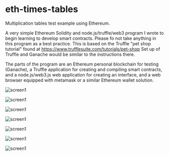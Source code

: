 # eth-times-tables
Multiplication tables test example using Ethereum.

A very simple Ethereum Solidity and node.js/truffle/web3 program I wrote to begin learning to develop smart contracts.  Please fo not take anything in this program as a best practice.  This is based on the Truffle "pet shop tutorial" found at https://www.trufflesuite.com/tutorials/pet-shop  Set up of Truffle and Ganache would be similar to the instructions there.

The parts of the program are an Ethereum personal blockchain for testing (Ganache), a Truffle application for creating and compiling smart contracts, and a node.js/web3.js web application for creating an interface, and a web browser equipped with metamask or a similar Ethereum wallet solution.

![screen1](/readmefiles/1.png)

![screen1](/readmefiles/2.png)

![screen1](/readmefiles/3.png)

![screen1](/readmefiles/4.png)

![screen1](/readmefiles/5.png)

![screen1](/readmefiles/6.png)

![screen1](/readmefiles/7.png)

